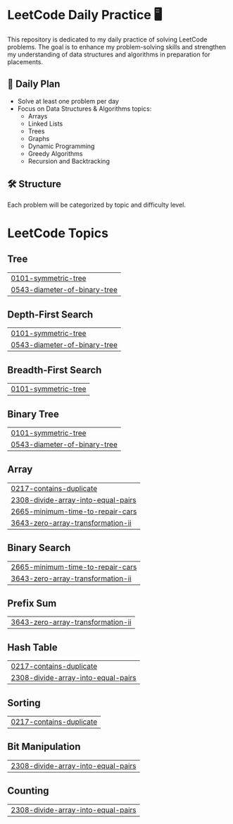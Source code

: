 # LeetCode Daily Practice 🖥️  

This repository is dedicated to my daily practice of solving LeetCode problems. The goal is to enhance my problem-solving skills and strengthen my understanding of data structures and algorithms in preparation for placements.  

## 📅 Daily Plan  
- Solve at least one problem per day  
- Focus on Data Structures & Algorithms topics:  
  - Arrays  
  - Linked Lists  
  - Trees  
  - Graphs  
  - Dynamic Programming  
  - Greedy Algorithms  
  - Recursion and Backtracking  

## 🛠️ Structure  
Each problem will be categorized by topic and difficulty level.  

<!---LeetCode Topics Start-->
# LeetCode Topics
## Tree
|  |
| ------- |
| [0101-symmetric-tree](https://github.com/sahbaj31/Leetcode-Practice/tree/master/0101-symmetric-tree) |
| [0543-diameter-of-binary-tree](https://github.com/sahbaj31/Leetcode-Practice/tree/master/0543-diameter-of-binary-tree) |
## Depth-First Search
|  |
| ------- |
| [0101-symmetric-tree](https://github.com/sahbaj31/Leetcode-Practice/tree/master/0101-symmetric-tree) |
| [0543-diameter-of-binary-tree](https://github.com/sahbaj31/Leetcode-Practice/tree/master/0543-diameter-of-binary-tree) |
## Breadth-First Search
|  |
| ------- |
| [0101-symmetric-tree](https://github.com/sahbaj31/Leetcode-Practice/tree/master/0101-symmetric-tree) |
## Binary Tree
|  |
| ------- |
| [0101-symmetric-tree](https://github.com/sahbaj31/Leetcode-Practice/tree/master/0101-symmetric-tree) |
| [0543-diameter-of-binary-tree](https://github.com/sahbaj31/Leetcode-Practice/tree/master/0543-diameter-of-binary-tree) |
## Array
|  |
| ------- |
| [0217-contains-duplicate](https://github.com/sahbaj31/Leetcode-Practice/tree/master/0217-contains-duplicate) |
| [2308-divide-array-into-equal-pairs](https://github.com/sahbaj31/Leetcode-Practice/tree/master/2308-divide-array-into-equal-pairs) |
| [2665-minimum-time-to-repair-cars](https://github.com/sahbaj31/Leetcode-Practice/tree/master/2665-minimum-time-to-repair-cars) |
| [3643-zero-array-transformation-ii](https://github.com/sahbaj31/Leetcode-Practice/tree/master/3643-zero-array-transformation-ii) |
## Binary Search
|  |
| ------- |
| [2665-minimum-time-to-repair-cars](https://github.com/sahbaj31/Leetcode-Practice/tree/master/2665-minimum-time-to-repair-cars) |
| [3643-zero-array-transformation-ii](https://github.com/sahbaj31/Leetcode-Practice/tree/master/3643-zero-array-transformation-ii) |
## Prefix Sum
|  |
| ------- |
| [3643-zero-array-transformation-ii](https://github.com/sahbaj31/Leetcode-Practice/tree/master/3643-zero-array-transformation-ii) |
## Hash Table
|  |
| ------- |
| [0217-contains-duplicate](https://github.com/sahbaj31/Leetcode-Practice/tree/master/0217-contains-duplicate) |
| [2308-divide-array-into-equal-pairs](https://github.com/sahbaj31/Leetcode-Practice/tree/master/2308-divide-array-into-equal-pairs) |
## Sorting
|  |
| ------- |
| [0217-contains-duplicate](https://github.com/sahbaj31/Leetcode-Practice/tree/master/0217-contains-duplicate) |
## Bit Manipulation
|  |
| ------- |
| [2308-divide-array-into-equal-pairs](https://github.com/sahbaj31/Leetcode-Practice/tree/master/2308-divide-array-into-equal-pairs) |
## Counting
|  |
| ------- |
| [2308-divide-array-into-equal-pairs](https://github.com/sahbaj31/Leetcode-Practice/tree/master/2308-divide-array-into-equal-pairs) |
<!---LeetCode Topics End-->